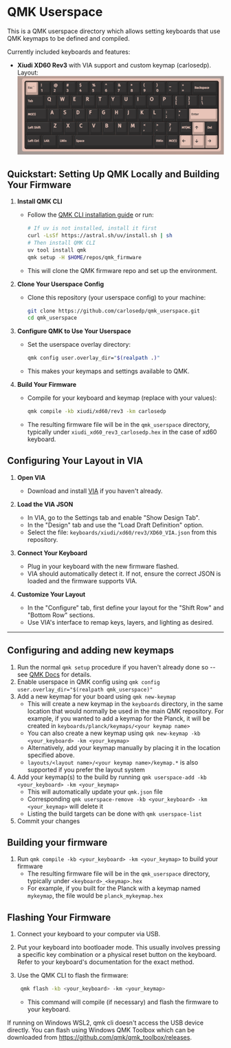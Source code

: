 # QMK Userspace

This is a QMK userspace directory which allows setting keyboards that use QMK keymaps to be defined and compiled.

Currently included keyboards and features:

- **Xiudi XD60 Rev3** with VIA support and custom keymap (carlosedp). Layout: ![Carlosedp's Layout](img/xd60_layout.png)

## Quickstart: Setting Up QMK Locally and Building Your Firmware

1. **Install QMK CLI**
   - Follow the [QMK CLI installation guide](https://docs.qmk.fm/#/newbs_getting_started?id=qmk-cli) or run:

     ```sh
     # If uv is not installed, install it first
     curl -LsSf https://astral.sh/uv/install.sh | sh
     # Then install QMK CLI
     uv tool install qmk
     qmk setup -H $HOME/repos/qmk_firmware
     ```

   - This will clone the QMK firmware repo and set up the environment.

2. **Clone Your Userspace Config**
   - Clone this repository (your userspace config) to your machine:

     ```sh
     git clone https://github.com/carlosedp/qmk_userspace.git
     cd qmk_userspace
     ```

3. **Configure QMK to Use Your Userspace**
   - Set the userspace overlay directory:

     ```sh
     qmk config user.overlay_dir="$(realpath .)"
     ```

   - This makes your keymaps and settings available to QMK.

4. **Build Your Firmware**
   - Compile for your keyboard and keymap (replace with your values):

     ```sh
     qmk compile -kb xiudi/xd60/rev3 -km carlosedp
     ```

   - The resulting firmware file will be in the `qmk_userspace` directory, typically under `xiudi_xd60_rev3_carlosedp.hex` in the case of xd60 keyboard.

## Configuring Your Layout in VIA

1. **Open VIA**
   - Download and install [VIA](https://usevia.app/) if you haven't already.

2. **Load the VIA JSON**
   - In VIA, go to the Settings tab and enable "Show Design Tab".
   - In the "Design" tab and use the "Load Draft Definition" option.
   - Select the file: `keyboards/xiudi/xd60/rev3/XD60_VIA.json` from this repository.

3. **Connect Your Keyboard**
   - Plug in your keyboard with the new firmware flashed.
   - VIA should automatically detect it. If not, ensure the correct JSON is loaded and the firmware supports VIA.

4. **Customize Your Layout**
   - In the "Configure" tab, first define your layout for the "Shift Row" and "Bottom Row" sections.
   - Use VIA's interface to remap keys, layers, and lighting as desired.

---

## Configuring and adding new keymaps

1. Run the normal `qmk setup` procedure if you haven't already done so -- see [QMK Docs](https://docs.qmk.fm/#/newbs) for details.
2. Enable userspace in QMK config using `qmk config user.overlay_dir="$(realpath qmk_userspace)"`
3. Add a new keymap for your board using `qmk new-keymap`
    - This will create a new keymap in the `keyboards` directory, in the same location that would normally be used in the main QMK repository. For example, if you wanted to add a keymap for the Planck, it will be created in `keyboards/planck/keymaps/<your keymap name>`
    - You can also create a new keymap using `qmk new-keymap -kb <your_keyboard> -km <your_keymap>`
    - Alternatively, add your keymap manually by placing it in the location specified above.
    - `layouts/<layout name>/<your keymap name>/keymap.*` is also supported if you prefer the layout system
4. Add your keymap(s) to the build by running `qmk userspace-add -kb <your_keyboard> -km <your_keymap>`
    - This will automatically update your `qmk.json` file
    - Corresponding `qmk userspace-remove -kb <your_keyboard> -km <your_keymap>` will delete it
    - Listing the build targets can be done with `qmk userspace-list`
5. Commit your changes

## Building your firmware

1. Run `qmk compile -kb <your_keyboard> -km <your_keymap>` to build your firmware
    - The resulting firmware file will be in the `qmk_userspace` directory, typically under `<keyboard>_<keymap>.hex`
    - For example, if you built for the Planck with a keymap named `mykeymap`, the file would be `planck_mykeymap.hex`

## Flashing Your Firmware

1. Connect your keyboard to your computer via USB.
2. Put your keyboard into bootloader mode. This usually involves pressing a specific key combination or a physical reset button on the keyboard. Refer to your keyboard's documentation for the exact method.
3. Use the QMK CLI to flash the firmware:

   ```sh
    qmk flash -kb <your_keyboard> -km <your_keymap>
    ```

    - This command will compile (if necessary) and flash the firmware to your keyboard.

If running on Windows WSL2, qmk cli doesn't access the USB device directly. You can flash using Windows QMK Toolbox which can be downloaded from <https://github.com/qmk/qmk_toolbox/releases>.
